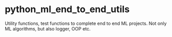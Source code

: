 # python_ml_end_to_end_utils
Utility functions, test functions to complete end to end ML projects. Not only ML algorithms, but also logger, OOP etc.
